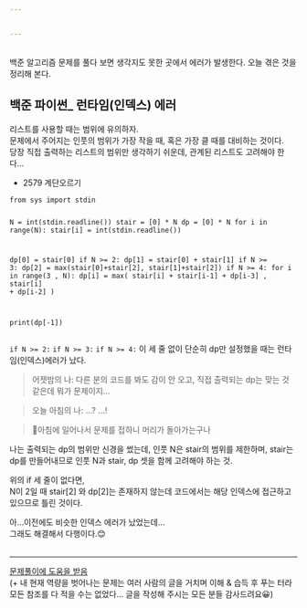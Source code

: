 ```yaml
---


---
```


<br>
백준 알고리즘 문제를 풀다 보면 생각지도 못한 곳에서 에러가 발생한다.
오늘 겪은 것을 정리해 본다.
<h2 id="백준-파이썬_-런타임인덱스-에러">백준 파이썬_ 런타임(인덱스) 에러</h2>
<p>리스트를 사용할 때는 범위에 유의하자.<br>
문제에서 주어지는 인풋의 범위가 가장 작을 때, 혹은 가장 클 때를 대비하는 것이다.<br>
당장 직접 출력하는 리스트의 범위만 생각하기 쉬운데, 관계된 리스트도 고려해야 한다…</p>
<ul>
<li>2579 계단오르기</li>
</ul>
<pre><code>from sys import stdin

N = int(stdin.readline())
stair = [0] * N
dp = [0] * N
for i in  range(N):
	stair[i] = int(stdin.readline())

dp[0] = stair[0]
if N &gt;= 2:
	dp[1] = stair[0] + stair[1]
if N &gt;= 3:
	dp[2] = max(stair[0]+stair[2], stair[1]+stair[2])
if N &gt;= 4:
	for i in  range(3 , N):
		dp[i] = max( stair[i] + stair[i-1] + dp[i-3] , stair[i] + dp[i-2] )

print(dp[-1])
</code></pre>
<p><code>if N &gt;= 2:</code> <code>if N &gt;= 3:</code> <code>if N &gt;= 4:</code> 이 세 줄 없이 단순히 dp만 설정했을 때는 런타임(인덱스)에러가 났다.</p>
<blockquote>
<p>어젯밤의 나: 다른 분의 코드를 봐도 감이 안 오고, 직접 출력되는 dp는 맞는 것 같은데 뭐가 문제이지…</p>
</blockquote>
<blockquote>
<p>오늘 아침의 나: …? …!</p>
</blockquote>
<blockquote>
<p>🤣아침에 일어나서 문제를 접하니 머리가 돌아가는구나</p>
</blockquote>
<p>나는 출력되는 dp의 범위만 신경을 썼는데, 인풋 N은 stair의 범위를 제한하며, stair는 dp를 만들어내므로 인풋 N과 stair, dp 셋을 함께 고려해야 하는 것.</p>
<p>위의 if 세 줄이 없다면,<br>
N이 2일 때 stair[2] 와 dp[2]는 존재하지 않는데 코드에서는 해당 인덱스에 접근하고 있으므로 틀린 것이다.</p>
<p>아…이전에도 비슷한 인덱스 에러가 났었는데…<br>
그래도 해결해서 다행이다.😊<br>
<br></p>
<hr>
<p><a href="https://daimhada.tistory.com/181">문제풀이에 도움을 받음</a><br>
(+ 내 현재 역량을 벗어나는 문제는 여러 사람의 글을 거치며 이해 &amp; 습득 후 푸는 터라 모든 참조를 다 적을 수는 없었다… 글을 작성해 주시는 모든 분들 감사드려요😀)</p>

